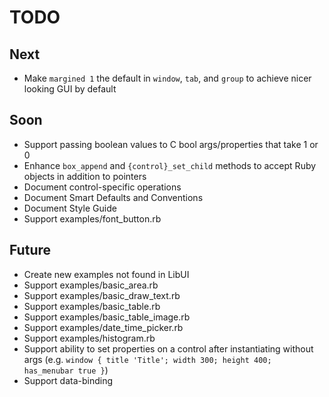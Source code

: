 # TODO

## Next

- Make `margined 1` the default in `window`, `tab`, and `group` to achieve nicer looking GUI by default

## Soon

- Support passing boolean values to C bool args/properties that take 1 or 0
- Enhance `box_append` and `{control}_set_child` methods to accept Ruby objects in addition to pointers
- Document control-specific operations
- Document Smart Defaults and Conventions
- Document Style Guide
- Support examples/font_button.rb

## Future

- Create new examples not found in LibUI
- Support examples/basic_area.rb
- Support examples/basic_draw_text.rb
- Support examples/basic_table.rb
- Support examples/basic_table_image.rb
- Support examples/date_time_picker.rb
- Support examples/histogram.rb
- Support ability to set properties on a control after instantiating without args (e.g. `window { title 'Title'; width 300; height 400; has_menubar true }`)
- Support data-binding
